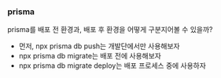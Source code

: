 ### prisma

prisma를 배포 전 환경과, 배포 후 환경을 어떻게 구분지어볼 수 있을까?

- 먼저, npx prisma db push는 개발단에서만 사용해보자
- npx prisma db migrate는 배포 전에 사용해보자
- npx prisma db migrate deploy는 배포 프로세스 중에 사용하자
